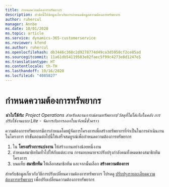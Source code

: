 ```yaml
---
title: กำหนดความต้องการทรัพยากร
description: หัวข้อนี้ให้ข้อมูลเกี่ยวกับการกำหนดข้อมูลความต้องการทรัพยากร
author: ruhercul
manager: Annbe
ms.date: 10/01/2020
ms.topic: article
ms.service: dynamics-365-customerservice
ms.reviewer: kfend
ms.author: ruhercul
ms.openlocfilehash: db3446c360c2d9278774d49ca3d5950cf2ce85ad
ms.sourcegitcommit: 11a61db54119503e82faec5f99c4273e8d1247e5
ms.translationtype: HT
ms.contentlocale: th-TH
ms.lasthandoff: 10/16/2020
ms.locfileid: "4085827"
---
```

# <a name="define-resource-requirements"></a>กำหนดความต้องการทรัพยากร

_**นำไปใช้กับ:** Project Operations สำหรับสถานการณ์ตามทรัพยากร/วัสดุที่ไม่ได้เก็บในคลัง การปรับใช้งานแบบ Lite - จัดการกับการออกใบแจ้งหนี้ชั่วคราว_

ความต้องการทรัพยากรมีการกำหนดโดยผู้จัดการโครงการเพื่อสร้างทรัพยากรที่จำเป็นในการดำเนินงานในโครงการ ทำขั้นตอนต่อไปนี้ให้เสร็จสมบูรณ์เพื่อกำหนดความต้องการทรัพยากร

1.  ใน **โครงสร้างการแบ่งงาน** ให้สร้างงานอย่างน้อยหนึ่งงาน
2.  กำหนดสมาชิกทีมทั่วไปให้กับแต่ละงาน การมอบหมายจะปรับปรุงกำลังคนทั้งหมดของสมาชิกทีมโครงการ
3.  บนแท็บ **สมาชิกทีม** ให้เลือกสมาชิกทีม และจากนั้นเลือก **สร้างความต้องการ**

สำหรับข้อมูลเกี่ยวกับวิธีการปรับเปลี่ยนความต้องการทรัพยากร โปรดดู [ปรับปรุงรายละเอียดความต้องการทรัพยากร](define-resource-requirements.md) เพื่อปรับเปลี่ยนความต้องการทรัพยากร